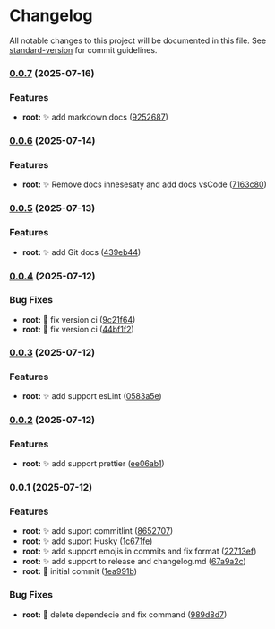 # Changelog

All notable changes to this project will be documented in this file. See [standard-version](https://github.com/conventional-changelog/standard-version) for commit guidelines.

### [0.0.7](https://github.com/jasvdev/docs/compare/v0.0.6...v0.0.7) (2025-07-16)


### Features

* **root:** :sparkles: add markdown docs ([9252687](https://github.com/jasvdev/docs/commit/92526870f92d0647f2b682f6266dc7d14bd7886e))

### [0.0.6](https://github.com/jasvdev/docs/compare/v0.0.5...v0.0.6) (2025-07-14)


### Features

* **root:** :sparkles: Remove docs innesesaty and add docs vsCode ([7163c80](https://github.com/jasvdev/docs/commit/7163c80f78b1f2f557f1b46e626275b24b6baee7))

### [0.0.5](https://github.com/jasvdev/docs/compare/v0.0.4...v0.0.5) (2025-07-13)


### Features

* **root:** :sparkles: add Git docs ([439eb44](https://github.com/jasvdev/docs/commit/439eb449ce29ec85336d46e2ea1f9efba2e7f884))

### [0.0.4](https://github.com/jasvdev/docs/compare/v0.0.3...v0.0.4) (2025-07-12)


### Bug Fixes

* **root:** :bug: fix version ci ([9c21f64](https://github.com/jasvdev/docs/commit/9c21f6473400eb536fb3f31f16131630d52ca02e))
* **root:** :bug: fix version ci ([44bf1f2](https://github.com/jasvdev/docs/commit/44bf1f2f9c205d5de87cb856a63a3c1f0a1643c8))

### [0.0.3](https://github.com/jasvdev/docs/compare/v0.0.2...v0.0.3) (2025-07-12)


### Features

* **root:** :sparkles: add support esLint ([0583a5e](https://github.com/jasvdev/docs/commit/0583a5e4b43d1dae5fe651afe3478b694414e79d))

### [0.0.2](https://github.com/jasvdev/docs/compare/v0.0.1...v0.0.2) (2025-07-12)


### Features

* **root:** :sparkles: add support prettier ([ee06ab1](https://github.com/jasvdev/docs/commit/ee06ab1cc968cce022641bbcc089dfde9c486713))

### 0.0.1 (2025-07-12)


### Features

* **root:** :sparkles: add suport commitlint ([8652707](https://github.com/jasvdev/docs/commit/865270738d252cab58496cb9e17324b45ab951be))
* **root:** :sparkles: add suport Husky ([1c671fe](https://github.com/jasvdev/docs/commit/1c671fe38df552d1cf7e5ed49c6c9d3846dfc214))
* **root:** :sparkles: add support emojis in commits and fix format ([22713ef](https://github.com/jasvdev/docs/commit/22713ef4dd850073e51fff0e7294880b45117f5c))
* **root:** :sparkles: add support to release and changelog.md ([67a9a2c](https://github.com/jasvdev/docs/commit/67a9a2ce84fd1ee3f7f554155df3438b7453d891))
* **root:** :tada: initial commit ([1ea991b](https://github.com/jasvdev/docs/commit/1ea991b52b41630de643b3aa839fa5466c6c9c7f))


### Bug Fixes

* **root:** :bug: delete dependecie and fix command ([989d8d7](https://github.com/jasvdev/docs/commit/989d8d7971ce272903294984f7ac0db8f8d52c5c))
